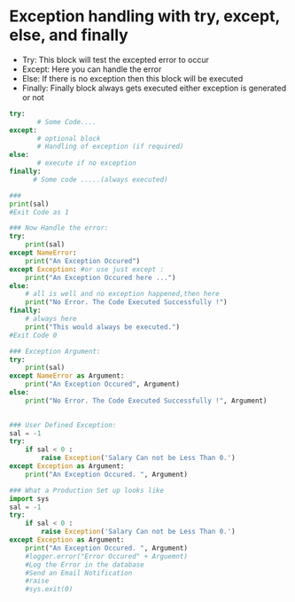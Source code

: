 # Exception handling with try, except, else, and finally

* Try: This block will test the excepted error to occur
* Except:  Here you can handle the error
* Else: If there is no exception then this block will be executed
* Finally: Finally block always gets executed either exception is generated or not


```python
try:
       # Some Code.... 
except:
       # optional block
       # Handling of exception (if required)
else:
       # execute if no exception
finally:
      # Some code .....(always executed)
```



```python
###
print(sal)
#Exit Code as 1

### Now Handle the error:
try:
    print(sal)
except NameError:
    print("An Exception Occured")
except Exception: #or use just except :
    print("An Exception Occured here ...")
else:
    # all is well and no exception happened,then here
    print("No Error. The Code Executed Successfully !")
finally:
    # always here
    print("This would always be executed.")
#Exit Code 0

### Exception Argument:
try:
    print(sal)
except NameError as Argument:
    print("An Exception Occured", Argument)
else:
    print("No Error. The Code Executed Successfully !", Argument)

	
### User Defined Exception:
sal = -1
try:
    if sal < 0 :
        raise Exception('Salary Can not be Less Than 0.')
except Exception as Argument:
    print("An Exception Occured. ", Argument)

### What a Production Set up looks like
import sys
sal = -1
try:
    if sal < 0 :
        raise Exception('Salary Can not be Less Than 0.')
except Exception as Argument:
    print("An Exception Occured. ", Argument)
    #logger.error("Error Occured" + Arguemnt)
    #Log the Error in the database
    #Send an Email Notification
    #raise
    #sys.exit(0)
```

